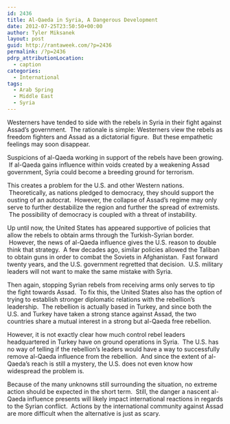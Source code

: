 ```yaml
---
id: 2436
title: Al-Qaeda in Syria, A Dangerous Development
date: 2012-07-25T23:50:50+00:00
author: Tyler Miksanek
layout: post
guid: http://rantaweek.com/?p=2436
permalink: /?p=2436
pdrp_attributionLocation:
  - caption
categories:
  - International
tags:
  - Arab Spring
  - Middle East
  - Syria
---
```

Westerners have tended to side with the rebels in Syria in their fight against Assad&#8217;s government.  The rationale is simple: Westerners view the rebels as freedom fighters and Assad as a dictatorial figure.  But these empathetic feelings may soon disappear.

Suspicions of al-Qaeda working in support of the rebels have been growing.  If al-Qaeda gains influence within voids created by a weakening Assad government, Syria could become a breeding ground for terrorism.

This creates a problem for the U.S. and other Western nations.  Theoretically, as nations pledged to democracy, they should support the ousting of an autocrat.  However, the collapse of Assad&#8217;s regime may only serve to further destabilize the region and further the spread of extremists.  The possibility of democracy is coupled with a threat of instability.

Up until now, the United States has appeared supportive of policies that allow the rebels to obtain arms through the Turkish-Syrian border.  However, the news of al-Qaeda influence gives the U.S. reason to double think that strategy.  A few decades ago, similar policies allowed the Taliban to obtain guns in order to combat the Soviets in Afghanistan.  Fast forward twenty years, and the U.S. government regretted that decision.  U.S. military leaders will not want to make the same mistake with Syria.

Then again, stopping Syrian rebels from receiving arms only serves to tip the fight towards Assad.  To fix this, the United States also has the option of trying to establish stronger diplomatic relations with the rebellion&#8217;s leadership.  The rebellion is actually based in Turkey, and since both the U.S. and Turkey have taken a strong stance against Assad, the two countries share a mutual interest in a strong but al-Qaeda free rebellion.

However, it is not exactly clear how much control rebel leaders headquartered in Turkey have on ground operations in Syria.  The U.S. has no way of telling if the rebellion&#8217;s leaders would have a way to successfully remove al-Qaeda influence from the rebellion.  And since the extent of al-Qaeda&#8217;s reach is still a mystery, the U.S. does not even know how widespread the problem is.

Because of the many unknowns still surrounding the situation, no extreme action should be expected in the short term.  Still, the danger a nascent al-Qaeda influence presents will likely impact international reactions in regards to the Syrian conflict.  Actions by the international community against Assad are more difficult when the alternative is just as scary.